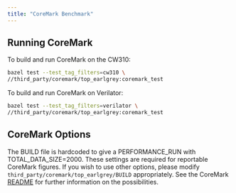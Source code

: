 ```yaml
---
title: "CoreMark Benchmark"
---
```


## Running CoreMark

To build and run CoreMark on the CW310:

```sh
bazel test --test_tag_filters=cw310 \
//third_party/coremark/top_earlgrey:coremark_test
```

To build and run CoreMark on Verilator:

```sh
bazel test --test_tag_filters=verilator \
//third_party/coremark/top_earlgrey:coremark_test
```

## CoreMark Options

The BUILD file is hardcoded to give a PERFORMANCE_RUN with
TOTAL_DATA_SIZE=2000. These settings are required for reportable CoreMark
figures. If you wish to use other options, please modify
`third_party/coremark/top_earlgrey/BUILD` appropriately. See the CoreMark
[README](https://github.com/eembc/coremark/blob/main/README.md) for
further information on the possibilities.
